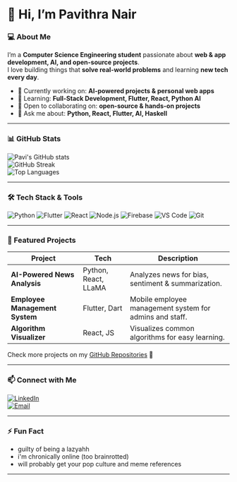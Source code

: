 # 👋 Hi, I’m Pavithra Nair

### 💻 About Me
I’m a **Computer Science Engineering student** passionate about **web & app development, AI, and open-source projects**.  
I love building things that **solve real-world problems** and learning **new tech every day**.  

- 🔭 Currently working on: **AI-powered projects & personal web apps**  
- 🌱 Learning: **Full-Stack Development, Flutter, React, Python AI**  
- 👯 Open to collaborating on: **open-source & hands-on projects**  
- 💬 Ask me about: **Python, React, Flutter, AI, Haskell**  

---

### 📊 GitHub Stats

![Pavi's GitHub stats](https://github-readme-stats.vercel.app/api?username=pn1616&show_icons=true&theme=radical)  
![GitHub Streak](https://github-readme-streak-stats.herokuapp.com/?user=pn1616&theme=radical)  
![Top Languages](https://github-readme-stats.vercel.app/api/top-langs/?username=pn1616&layout=compact&theme=radical)

---

### 🛠️ Tech Stack & Tools

![Python](https://img.shields.io/badge/-Python-3776AB?style=for-the-badge&logo=python&logoColor=white) 
![Flutter](https://img.shields.io/badge/-Flutter-02569B?style=for-the-badge&logo=flutter&logoColor=white)
![React](https://img.shields.io/badge/-React-61DAFB?style=for-the-badge&logo=react&logoColor=white)
![Node.js](https://img.shields.io/badge/-Node.js-339933?style=for-the-badge&logo=node.js&logoColor=white)
![Firebase](https://img.shields.io/badge/-Firebase-FFCA28?style=for-the-badge&logo=firebase&logoColor=white)
![VS Code](https://img.shields.io/badge/-VS%20Code-007ACC?style=for-the-badge&logo=visual-studio-code&logoColor=white)
![Git](https://img.shields.io/badge/-Git-F05032?style=for-the-badge&logo=git&logoColor=white)

---

### 🚀 Featured Projects

| Project | Tech | Description |
|---------|------|-------------|
| **AI-Powered News Analysis** | Python, React, LLaMA | Analyzes news for bias, sentiment & summarization. |
| **Employee Management System** | Flutter, Dart | Mobile employee management system for admins and staff. |
| **Algorithm Visualizer** | React, JS | Visualizes common algorithms for easy learning. |

Check more projects on my [GitHub Repositories](https://github.com/PavithraNair?tab=repositories) 🔗

---

### 📫 Connect with Me

[![LinkedIn](https://img.shields.io/badge/-LinkedIn-0A66C2?style=for-the-badge&logo=linkedin&logoColor=white)](https://www.linkedin.com/in/pavithra-nair)  
[![Email](https://img.shields.io/badge/-Email-D14836?style=for-the-badge&logo=gmail&logoColor=white)](mailto:pavithranair1616@gmail.com)

---

### ⚡ Fun Fact
- guilty of being a lazyahh
- i'm chronically online (too brainrotted)
- will probably get your pop culture and meme references


---


